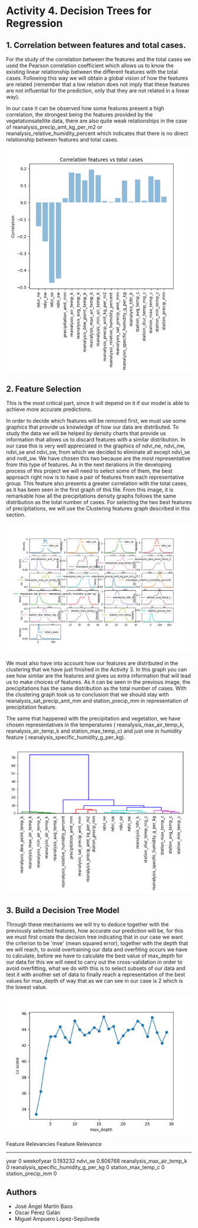 # Activity 4. Decision Trees for Regression

## 1. Correlation between features and total cases.
For the study of the correlation between the features and the total cases we used the Pearson correlation coefficient which allows us to know the existing linear relationship between the different features with the total cases. Following this way we will obtain a global vision of how the features are related (remember that a low relation does not imply that these features are not influential for the prediction, only that they are not related in a linear way).

In our case it can be observed how some features present a high correlation, the strongest being the features provided by the vegetationsatellite data, there are also quite weak relationships in the case of reanalysis_precip_amt_kg_per_m2 or
reanalysis_relative_humidity_percent which indicates that there is no direct relationship between features and total cases.

![Correlations](images/correlation.png)

## 2. Feature Selection
This is the most critical part, since it will depend on it if our model is able to achieve more accurate predictions.

In order to decide which features will be removed first, we must use some graphics that provide us knowledge of how our data are distributed. To study the data we will be helped by density charts that provide us information that allows us to discard features with a similar distribution. In our case this is very well appreciated in the graphics of ndvi_ne, ndvi_nw, ndvi_se and ndvi_sw, from which we decided to eliminate all except ndvi_se and nvdi_sw. We have chosen this two because are the most representative from this type of features. As in the next iterations in the developing process of this project we will need to select some of them, the best approach right now is to have a pair of features  from each representative group.  This feature also presents a greater correlation with the total cases, as it has been seen in the first graph of this file. From this image, it is remarkable how all the precipitations density graphs follows the same distribution as the total number of cases. For selecting the two best features of precipitations, we will use the Clustering features graph described in this section.

![Density_Plot](images/Density_Plot.png)

We must also have into account how our features are distributed in the clustering that we have just finished in the Activity 3. In this graph you can see how similar are the features and gives us extra information that will lead us to make choices of features. As it can be seen in the previous image, the precipitations has the same distribution as the total number of cases. With the clustering graph took us to conclusion that we should stay with reanalysis_sat_precip_amt_mm and station_precip_mm in  representation of precipitation feature.

The same that happened with the precipitation and vegetation, we have chosen  representatives in the temperatures ( reanalysis_max_air_temp_k, reanalysis_air_temp_k and  station_max_temp_c) and just one in humidity feature ( reanalysis_specific_humidity_g_per_kg).

![Clustering_features](images/clustering_features.png)


## 3. Build a Decision Tree Model
Through these mechanisms we will try to deduce together with the previously selected features, how accurate our prediction will be, for this we must first create the decision tree indicating that in our case we want the criterion to be 'mse' (mean squared error), together with the depth that we will reach, to avoid overtraining our data and overfiting occurs we have to calculate, before we have to calculate the best value of max_depth for our data.for this we will need to carry out the cross-validation in order to avoid overfitting, what we do with this is to select subsets of our data and test it with another set of data to finally reach a representation of the best values for max_depth of way that as we can see in our case is 2 which is the lowest value.

![Cross_Validation](images/Cross_Validation.png)

Feature Relevancies
Feature                                  Relevance
-------------------------------------  -----------
year                                      0
weekofyear                                0.193232
ndvi_se                                   0.806768
reanalysis_max_air_temp_k                 0
reanalysis_specific_humidity_g_per_kg     0
station_max_temp_c                        0
station_precip_mm                         0



## Authors
* José Ángel Martín Baos
* Oscar Pérez Galán
* Miguel Ampuero López-Sepúlveda
